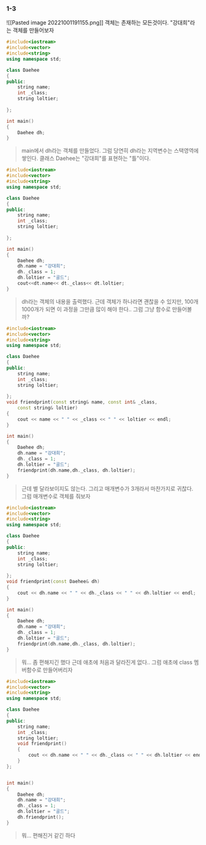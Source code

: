 ### 1-3
![[Pasted image 20221001191155.png]]
객체는 존재하는 모든것이다.
"강대희"라는 객체를 만들어보자
```cpp
#include<iostream>
#include<vector>
#include<string>
using namespace std;

class Daehee
{
public:
	string name;
	int _class;
	string loltier;
	
};

int main()
{
	Daehee dh;
}
```
>main에서 dh라는 객체를 만들었다.
>그럼 당연히 dh라는 지역변수는 스택영역에 쌓인다.
>클래스 Daehee는 "강대희"를 표현하는 "틀"이다.
```cpp
#include<iostream>
#include<vector>
#include<string>
using namespace std;

class Daehee
{
public:
	string name;
	int _class;
	string loltier;
	
};

int main()
{
	Daehee dh;
	dh.name = "강대희";
	dh._class = 1;
	dh.loltier = "골드";
	cout<<dt.name<< dt._class<< dt.loltier;
}
```
>dh라는 객체의 내용을 출력했다.
>근데 객체가 하나라면 괜찮을 수 있지만, 100개 1000개가 되면 이 과정을 그만큼 많이 해야 한다..
>그럼 그냥 함수로 만들어볼까?

```cpp
#include<iostream>
#include<vector>
#include<string>
using namespace std;

class Daehee
{
public:
	string name;
	int _class;
	string loltier;
	
};
void friendprint(const string& name, const int& _class,
	const string& loltier)
{
	cout << name << " " << _class << " " << loltier << endl;
}

int main()
{
	Daehee dh;
	dh.name = "강대희";
	dh._class = 1;
	dh.loltier = "골드";
	friendprint(dh.name,dh._class, dh.loltier);
}
```
>근데 별 달라보이지도 않는다.
>그리고 매개변수가 3개라서 마찬가지로 귀찮다.
>그럼 매개변수로 객체를 줘보자
```cpp
#include<iostream>
#include<vector>
#include<string>
using namespace std;

class Daehee
{
public:
	string name;
	int _class;
	string loltier;
	
};
void friendprint(const Daehee& dh)
{
	cout << dh.name << " " << dh._class << " " << dh.loltier << endl;
}

int main()
{
	Daehee dh;
	dh.name = "강대희";
	dh._class = 1;
	dh.loltier = "골드";
	friendprint(dh.name,dh._class, dh.loltier);
}
```
>뭐... 좀 편해지긴 했다
>근데 애초에 처음과 달라진게 없다..
>그럼 애초에 class 멤버함수로 만들어버리자
```cpp
#include<iostream>
#include<vector>
#include<string>
using namespace std;

class Daehee
{
public:
	string name;
	int _class;
	string loltier;
	void friendprint()
	{
		cout << dh.name << " " << dh._class << " " << dh.loltier << endl;
	}
};


int main()
{
	Daehee dh;
	dh.name = "강대희";
	dh._class = 1;
	dh.loltier = "골드";
	dh.friendprint();
}
```
>뭐... 편해진거 같긴 하다
